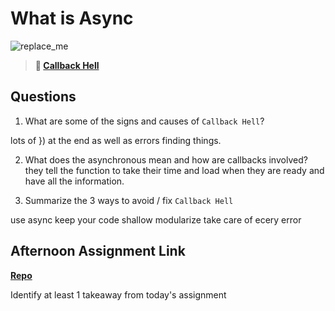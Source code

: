 # What is Async

![replace_me](https://codeworks.blob.core.windows.net/public/assets/img/illustrations/placeholder.svg)

> **📖 [Callback Hell](https://codeworksacademy.com/fs-student-guide/resources/wk4/01-Callbacks)**

## Questions

1. What are some of the signs and causes of `Callback Hell`?

lots of })  at the end as well as errors finding things.

2. What does the asynchronous mean and how are callbacks involved?
they tell the function to take their time and load when they are ready and have all the information.


3. Summarize the 3 ways to avoid / fix `Callback Hell`

use async 
keep your code shallow 
modularize
take care of ecery error 


## Afternoon Assignment Link

**[Repo](https://github.com/hannahprather/trivia-1)**

Identify at least 1 takeaway from today's assignment
